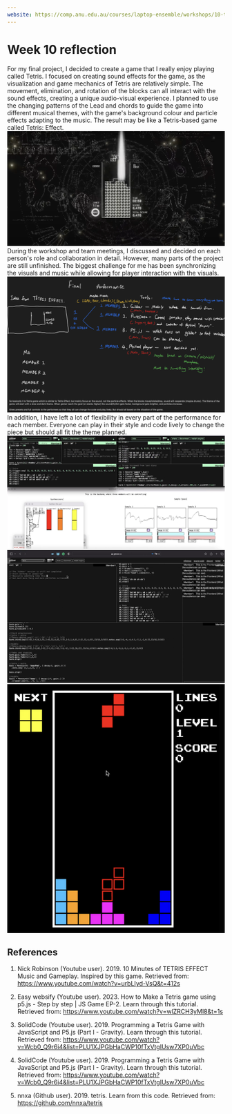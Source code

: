 ```yaml
---
website: https://comp.anu.edu.au/courses/laptop-ensemble/workshops/10-topologies/
---
```


# Week 10 reflection

For my final project, I decided to create a game that I really enjoy playing called Tetris. I focused on creating sound effects for the game, as the visualization and game mechanics of Tetris are relatively simple. The movement, elimination, and rotation of the blocks can all interact with the sound effects, creating a unique audio-visual experience. I planned to use the changing patterns of the Lead and chords to guide the game into different musical themes, with the game's background colour and particle effects adapting to the music. The result may be like a Tetris-based game called Tetris: Effect.
![Screenshot of Tetris: Effect](tetriseffect.png)
During the workshop and team meetings, I discussed and decided on each person's role and collaboration in detail. However, many parts of the project are still unfinished. The biggest challenge for me has been synchronizing the visuals and music while allowing for player interaction with the visuals.
![Topology](topology.png)
In addition, I have left a lot of flexibility in every part of the performance for each member. Everyone can play in their style and code lively to change the piece but should all fit the theme planned.
![ Screenshot of week 10 (Part 1)](screenshot1.png)
![ Screenshot of week 10 (Part 2)](screenshot2.png)
![ Screenshot of week 10 (Part 3)](screenshot3.png)
## References
1. Nick Robinson (Youtube user). 2019. 10 Minutes of TETRIS EFFECT Music and Gameplay. Inspired by this game. Retrieved from: https://www.youtube.com/watch?v=urbLIyd-VsQ&t=412s

2. Easy websify (Youtube user). 2023. How to Make a Tetris game using p5.js - Step by step | JS Game EP-2. Learn through this tutorial. Retrieved from: https://www.youtube.com/watch?v=wlZRCH3yMl8&t=1s

3. SolidCode (Youtube user). 2019. Programming a Tetris Game with JavaScript and P5.js (Part I - Gravity). Learn through this tutorial. Retrieved from: https://www.youtube.com/watch?v=Wcb0_Q9r6i4&list=PLU1XJPGbHaCWP10fTxVtgIUsw7XP0uVbc

4. SolidCode (Youtube user). 2019. Programming a Tetris Game with JavaScript and P5.js (Part I - Gravity). Learn through this tutorial. Retrieved from: https://www.youtube.com/watch?v=Wcb0_Q9r6i4&list=PLU1XJPGbHaCWP10fTxVtgIUsw7XP0uVbc

5. nnxa (Github user). 2019. tetris. Learn from this code. Retrieved from: https://github.com/nnxa/tetris